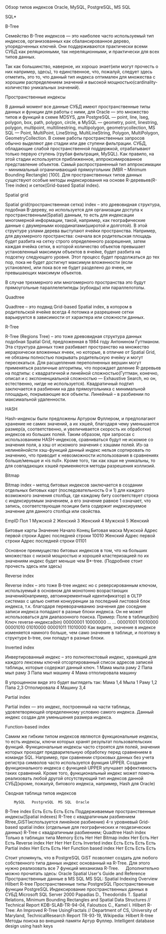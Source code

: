 Обзор типов индексов Oracle, MySQL, PostgreSQL, MS SQL

SQL*

B-Tree

Семейство B-Tree индексов — это наиболее часто используемый тип индексов, организованных как сбалансированное дерево, упорядоченных ключей. Они поддерживаются практически всеми СУБД как реляционными, так нереляционными, и практически для всех типов данных.



Так как большинство, наверное, их хорошо знает(или могут прочесть о них например, здесь), то единственное, что, пожалуй, следует здесь отметить, это то, что данный тип индекса оптимален для множества с хорошим распределением значений и высокой мощностью(cardinality-количество уникальных значений).

Пространственные индексы

В данный момент все данные СУБД имеют пространственные типы данных и функции для работы с ними, для Oracle — это множество типов и функций в схеме MDSYS, для PostgreSQL — point, line, lseg, polygon, box, path, polygon, circle, в MySQL — geometry, point, linestring, polygon, multipoint, multilinestring, multipolygon, geometrycollection, MS SQL — Point, MultiPoint, LineString, MultiLineString, Polygon, MultiPolygon, GeometryCollection.
В схеме работы пространственных запросов обычно выделяют две стадии или две ступени фильтрации. СУБД, обладающие слабой пространственной поддержкой, отрабатывают только первую ступень (грубая фильтрация, MySQL). Как правило, на этой стадии используется приближенное, аппроксимированное представление объектов. Самый распространенный тип аппроксимации – минимальный ограничивающий прямоугольник (MBR – Minimum Bounding Rectangle) [100].
Для пространственных типов данных существуют особые методы индексирования на основе R-деревьев(R-Tree index) и сеток(Grid-based Spatial index).

Spatial grid

Spatial grid(пространственная сетка) index – это древовидная структура, подобная B-дереву, но используется для организации доступа к пространственным(Spatial) данным, то есть для индексации многомерной информации, такой, например, как географические данные с двумерными координатами(широтой и долготой). В этой структуре узлами дерева выступают ячейки пространства. Например, для двухмерного пространства: сначала вся родительская площадь будет разбита на сетку строго определенного разрешения, затем каждая ячейка сетки, в которой количество объектов превышает установленный максимум объектов в ячейке, будет разбита на подсетку следующего уровня. Этот процесс будет продолжаться до тех пор, пока не будет достигнут максимум вложенности (если установлен), или пока все не будет разделено до ячеек, не превышающих максимум объектов.


В случае трехмерного или многомерного пространства это будут прямоугольные параллелепипеды (кубоиды) или параллелотопы.


Quadtree

Quadtree – это подвид Grid-based Spatial index, в котором в родительской ячейке всегда 4 потомка и разрешение сетки варьируется в зависимости от характера или сложности данных.



R-Tree

R-Tree (Regions Tree) – это тоже древовидная структура данных подобная Spatial Grid, предложенная в 1984 году Антонином Гуттманом. Эта структура данных тоже разбивает пространство на множество иерархически вложенных ячеек, но которые, в отличие от Spatial Grid, не обязаны полностью покрывать родительскую ячейку и могут пересекаться.
Для расщепления переполненных вершин могут применяться различные алгоритмы, что порождает деление R-деревьев на подтипы: с квадратичной и линейной сложностью(Гуттман, конечно, описал и с экспоненциальной сложностью — Exhaustive Search, но он, естественно, нигде не используется).
Квадратичный подтип заключается в разбиении на два прямоугольника с минимальной площадью, покрывающие все объекты. Линейный – в разбиении по максимальной удаленности.



HASH

Hash-индексы были предложены Артуром Фуллером, и предполагают хранение не самих значений, а их хэшей, благодаря чему уменьшается размер(а, соответственно, и увеличивается скорость их обработки) индексов из больших полей. Таким образом, при запросах с использованием HASH-индексов, сравниваться будут не искомое со значения поля, а хэш от искомого значения с хэшами полей.
Из-за нелинейнойсти хэш-функций данный индекс нельзя сортировать по значению, что приводит к невозможности использования в сравнениях больше/меньше и «is null». Кроме того, так как хэши не уникальны, то для совпадающих хэшей применяются методы разрешения коллизий.

Bitmap

Bitmap index – метод битовых индексов заключается в создании отдельных битовых карт (последовательность 0 и 1) для каждого возможного значения столбца, где каждому биту соответствует строка с индексируемым значением, а его значение равное 1 означает, что запись, соответствующая позиции бита содержит индексируемое значение для данного столбца или свойства.

EmpID	Пол
1	Мужской
2	Женский
3	Женский
4	Мужской
5	Женский


Битовые карты
Значение	Начало	Конец	Битовая маска
Мужской	Адрес первой строки	Адрес последней строки	10010
Женский	Адрес первой строки	Адрес последней строки	01101

Основное преимущество битовых индексов в том, что на больших множествах с низкой мощностью и хорошей кластеризацией по их значениям индекс будет меньше чем B*-tree. (Подробнее стоит прочесть здесь или здесь)

Reverse index

Reverse index – это тоже B-tree индекс но с реверсированным ключом, используемый в основном для монотонно возрастающих значений(например, автоинкрементный идентификатор) в OLTP системах с целью снятия конкуренции за последний листовой блок индекса, т.к. благодаря переворачиванию значения две соседние записи индекса попадают в разные блоки индекса. Он не может использоваться для диапазонного поиска.
Пример:
Поле в таблице(bin)	Ключ reverse-индекса(bin)
00000001	10000000
…	…
00001001	10010000
00001010	01010000
00001011	11010000
Как видите, значение в индексе изменяется намного больше, чем само значение в таблице, и поэтому в структуре b-tree, они попадут в разные блоки.

Inverted index

Инвертированный индекс – это полнотекстовый индекс, хранящий для каждого лексемы ключей отсортированный список адресов записей таблицы, которые содержат данный ключ.
1	Мама мыла раму
2	Папа мыл раму
3	Папа мыл машину
4	Мама отполировала машину

В упрощенном виде это будет выглядеть так:
Мама	1,4
Мыла	1
Раму	1,2
Папа	2,3
Отполировала	4
Машину	3,4


Partial index

Partial index — это индекс, построенный на части таблицы, удовлетворяющей определенному условию самого индекса. Данный индекс создан для уменьшения размера индекса.

Function-based index

Самим же гибким типом индексов являются функциональные индексы, то есть индексы, ключи которых хранят результат пользовательских функций. Функциональные индексы часто строятся для полей, значения которых проходят предварительную обработку перед сравнением в команде SQL. Например, при сравнении строковых данных без учета регистра символов часто используется функция UPPER. Создание функционального индекса с функцией UPPER улучшает эффективность таких сравнений.
Кроме того, функциональный индекс может помочь реализовать любой другой отсутствующий тип индексов данной СУБД(кроме, пожалуй, битового индекса, например, Hash для Oracle)

Сводная таблица типов индексов


		MySQL	PostgreSQL	MS SQL	Oracle
B-Tree index	Есть	Есть	Есть	Есть
Поддерживаемые пространственные индексы(Spatial indexes)	R-Tree с квадратичным разбиением	Rtree_GiST(используется линейное разбиение)	4-х уровневый Grid-based spatial index (отдельные для географических и геодезических данных)	R-Tree c квадратичным разбиением; Quadtree
Hash index	Только в таблицах типа Memory	Есть	Нет	Нет
Bitmap index	Нет	Есть	Нет	Есть
Reverse index	Нет	Нет	Нет	Есть
Inverted index	Есть	Есть	Есть	Есть
Partial index	Нет	Есть	Есть	Нет
Function based index	Нет	Есть	Есть	Есть

Стоит упомянуть, что в PostgreSQL GiST позволяет создать для любого собственного типа данных индекс основанный на R-Tree. Для этого нужно реализовать все 7 функций механизма R-Tree.
 
Дополнительно можно прочитать здесь:
Oracle Spatial User's Guide and Reference
Пространственные данные в MS SQL
MS SQL: Spatial Indexing Overview
Hilbert R-tree
Пространственные типы PostgreSQL
Пространственные функции PostgreSQL
Индексирование пространственных данных в СУБД Microsoft SQL Server 2000
Papadias D., Theodoridis T. Spatial Relations, Minimum Bounding Rectangles and Spatial Data Structures // Technical Report KDB-SLAB-TR-94-04,
Faloutsos C., Kamel I. Hilbert R-Tree: An Improved R-Tree UsingFractals // Department of CS, University of Maryland, TechnicalResearch Report TR-93-19,
Wikipedia: Hilbert R-tree
Методы поиска во внешней памяти
Артур Фуллер. Intelligent database design using hash keys

